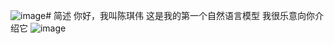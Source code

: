 ![image](https://github.com/kiwi-chanN/files/assets/168921299/3d162628-5524-4957-b156-59ebcca64729)# 简述
你好，我叫陈琪伟
这是我的第一个自然语言模型
我很乐意向你介绍它
![image](https://github.com/kiwi-chanN/files/assets/168921299/f02cc8fd-8a15-4b01-b206-37d6801a39f5)
